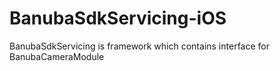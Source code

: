 # BanubaSdkServicing-iOS
BanubaSdkServicing is framework which contains interface for BanubaCameraModule
